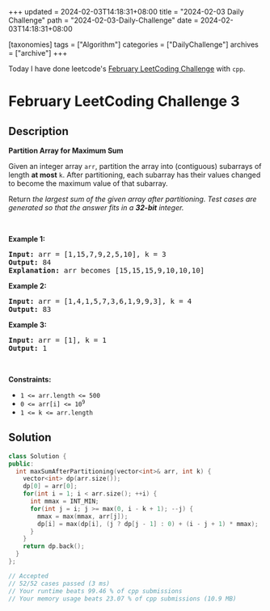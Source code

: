 +++
updated = 2024-02-03T14:18:31+08:00
title = "2024-02-03 Daily Challenge"
path = "2024-02-03-Daily-Challenge"
date = 2024-02-03T14:18:31+08:00

[taxonomies]
tags = ["Algorithm"]
categories = ["DailyChallenge"]
archives = ["archive"]
+++

Today I have done leetcode's [February LeetCoding Challenge](https://leetcode.com/problems/partition-array-for-maximum-sum/) with `cpp`.

<!-- more -->

# February LeetCoding Challenge 3

## Description

**Partition Array for Maximum Sum**

<p>Given an integer array <code>arr</code>, partition the array into (contiguous) subarrays of length <strong>at most</strong> <code>k</code>. After partitioning, each subarray has their values changed to become the maximum value of that subarray.</p>

<p>Return <em>the largest sum of the given array after partitioning. Test cases are generated so that the answer fits in a <strong>32-bit</strong> integer.</em></p>

<p>&nbsp;</p>
<p><strong class="example">Example 1:</strong></p>

<pre>
<strong>Input:</strong> arr = [1,15,7,9,2,5,10], k = 3
<strong>Output:</strong> 84
<strong>Explanation:</strong> arr becomes [15,15,15,9,10,10,10]
</pre>

<p><strong class="example">Example 2:</strong></p>

<pre>
<strong>Input:</strong> arr = [1,4,1,5,7,3,6,1,9,9,3], k = 4
<strong>Output:</strong> 83
</pre>

<p><strong class="example">Example 3:</strong></p>

<pre>
<strong>Input:</strong> arr = [1], k = 1
<strong>Output:</strong> 1
</pre>

<p>&nbsp;</p>
<p><strong>Constraints:</strong></p>

<ul>
	<li><code>1 &lt;= arr.length &lt;= 500</code></li>
	<li><code>0 &lt;= arr[i] &lt;= 10<sup>9</sup></code></li>
	<li><code>1 &lt;= k &lt;= arr.length</code></li>
</ul>


## Solution

``` cpp
class Solution {
public:
  int maxSumAfterPartitioning(vector<int>& arr, int k) {
    vector<int> dp(arr.size());
    dp[0] = arr[0];
    for(int i = 1; i < arr.size(); ++i) {
      int mmax = INT_MIN;
      for(int j = i; j >= max(0, i - k + 1); --j) {
        mmax = max(mmax, arr[j]);
        dp[i] = max(dp[i], (j ? dp[j - 1] : 0) + (i - j + 1) * mmax);
      }
    }
    return dp.back();
  }
};

// Accepted
// 52/52 cases passed (3 ms)
// Your runtime beats 99.46 % of cpp submissions
// Your memory usage beats 23.07 % of cpp submissions (10.9 MB)
```
